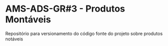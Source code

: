 # AMS-ADS-GR#3 - Produtos Montáveis
Repositório para versionamento do código fonte do projeto sobre produtos notáveis
